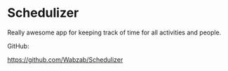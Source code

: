 # Schedulizer
Really awesome app for keeping track of time for all activities and people.

GitHub:

https://github.com/Wabzab/Schedulizer
